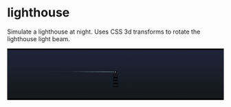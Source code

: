 # lighthouse
Simulate a lighthouse at night. Uses CSS 3d transforms to rotate the lighthouse light beam.  
  
![screenshot](screenshot.png)  


